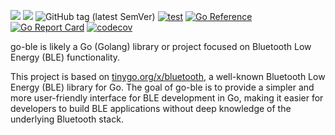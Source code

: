 ![](https://img.shields.io/badge/status-Work%20In%20Progress-8A2BE2)
![](https://workers-hub.zoom.us/j/89428436853?pwd=Qm41UHlJNW1LazN3RFVzV1dwM09udz09&from=addon)
![GitHub tag (latest SemVer)](https://img.shields.io/github/v/tag/cybergarage/go-ble)
[![test](https://github.com/cybergarage/go-ble/actions/workflows/make.yml/badge.svg)](https://github.com/cybergarage/go-ble/actions/workflows/make.yml)
[![Go Reference](https://pkg.go.dev/badge/github.com/cybergarage/go-ble.svg)](https://pkg.go.dev/github.com/cybergarage/go-ble)
 [![Go Report Card](https://img.shields.io/badge/go%20report-A%2B-brightgreen)](https://goreportcard.com/report/github.com/cybergarage/go-ble) 
 [![codecov](https://codecov.io/gh/cybergarage/go-ble/graph/badge.svg?token=7Y64KS92VD)](https://codecov.io/gh/cybergarage/go-ble)

go-ble is likely a Go (Golang) library or project focused on Bluetooth Low Energy (BLE) functionality.

This project is based on [tinygo.org/x/bluetooth](https://tinygo.org/x/bluetooth), a well-known Bluetooth Low Energy (BLE) library for Go. The goal of go-ble is to provide a simpler and more user-friendly interface for BLE development in Go, making it easier for developers to build BLE applications without deep knowledge of the underlying Bluetooth stack.
